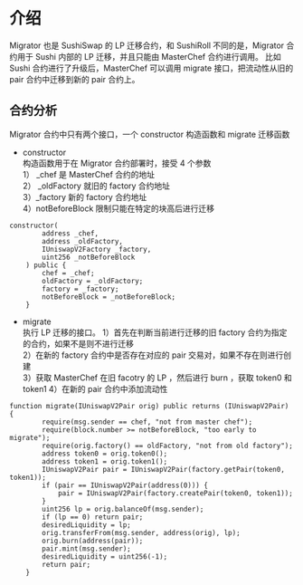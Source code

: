 # 介绍  
Migrator 也是 SushiSwap 的 LP 迁移合约，和 SushiRoll 不同的是，Migrator 合约用于 Sushi 内部的 LP 迁移，并且只能由 MasterChef 合约进行调用。 
比如 Sushi 合约进行了升级后，MasterChef 可以调用 migrate 接口，把流动性从旧的 pair 合约中迁移到新的 pair 合约上。


## 合约分析  
Migrator 合约中只有两个接口，一个 constructor 构造函数和 migrate 迁移函数  

- constructor  
构造函数用于在 Migrator 合约部署时，接受 4 个参数   
1） _chef 是 MasterChef 合约的地址    
2） _oldFactory 就旧的 factory 合约地址   
3）_factory 新的 factory 合约地址   
4）notBeforeBlock 限制只能在特定的块高后进行迁移     

```solidity
constructor(
        address _chef,
        address _oldFactory,
        IUniswapV2Factory _factory,
        uint256 _notBeforeBlock
    ) public {
        chef = _chef;
        oldFactory = _oldFactory;
        factory = _factory;
        notBeforeBlock = _notBeforeBlock;
    }
```

- migrate   
执行 LP 迁移的接口。
1）首先在判断当前进行迁移的旧 factory 合约为指定的合约，如果不是则不进行迁移  
2）在新的 factory 合约中是否存在对应的 pair 交易对，如果不存在则进行创建  
3）获取 MasterChef 在旧 facotry 的 LP ，然后进行 burn ，获取 token0 和 token1
4）在新的 pair 合约中添加流动性  

```solidity
function migrate(IUniswapV2Pair orig) public returns (IUniswapV2Pair) {
        require(msg.sender == chef, "not from master chef");
        require(block.number >= notBeforeBlock, "too early to migrate");
        require(orig.factory() == oldFactory, "not from old factory");
        address token0 = orig.token0();
        address token1 = orig.token1();
        IUniswapV2Pair pair = IUniswapV2Pair(factory.getPair(token0, token1));
        if (pair == IUniswapV2Pair(address(0))) {
            pair = IUniswapV2Pair(factory.createPair(token0, token1));
        }
        uint256 lp = orig.balanceOf(msg.sender);
        if (lp == 0) return pair;
        desiredLiquidity = lp;
        orig.transferFrom(msg.sender, address(orig), lp);
        orig.burn(address(pair));
        pair.mint(msg.sender);
        desiredLiquidity = uint256(-1);
        return pair;
    }
```
